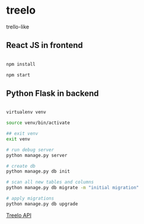# treelo
trello-like

## React JS in frontend

```bash

npm install

npm start

```

## Python Flask in backend

```bash

virtualenv venv

source venv/bin/activate

## exit venv
exit venv

# run debug server
python manage.py server

# create db
python manage.py db init

# scan all new tables and columns
python manage.py db migrate -m "initial migration"

# apply migrations
python manage.py db upgrade
```


[Treelo API](https://documenter.getpostman.com/view/4351489/RW86NBMB#cfdd9ee3-30ac-45a2-864a-cf74f648589b)
